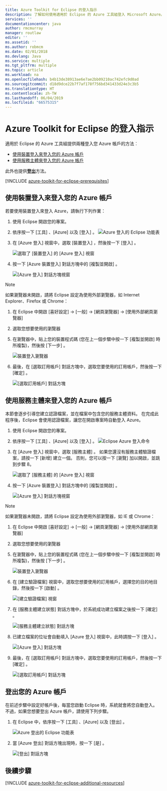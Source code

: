 ```yaml
---
title: Azure Toolkit for Eclipse 的登入指示
description: 了解如何使用適用於 Eclipse 的 Azure 工具組登入 Microsoft Azure。
services: ''
documentationcenter: java
author: rmcmurray
manager: routlaw
editor: ''
ms.assetid: ''
ms.author: robmcm
ms.date: 02/01/2018
ms.devlang: Java
ms.service: multiple
ms.tgt_pltfrm: multiple
ms.topic: article
ms.workload: na
ms.openlocfilehash: b4b13de38913ae6e7ae2bb09210ac742efc9d0ad
ms.sourcegitcommit: d18d9dce22b7f7af178f756bd341433d24e3c3b5
ms.translationtype: HT
ms.contentlocale: zh-TW
ms.lasthandoff: 06/04/2019
ms.locfileid: "66575315"
---
```

# <a name="sign-in-instructions-for-the-azure-toolkit-for-eclipse"></a>Azure Toolkit for Eclipse 的登入指示

適用於 Eclipse 的 Azure 工具組提供兩種登入您 Azure 帳戶的方法︰

  - [使用裝置登入來登入您的 Azure 帳戶](#sign-in-to-your-azure-account-by-device-login)
  - [使用服務主體來登入您的 Azure 帳戶](#sign-in-to-your-azure-account-by-service-principal)

此外也提供[**登出**](#sign-out-of-your-azure-account)方法。

[!INCLUDE [azure-toolkit-for-eclipse-prerequisites](../includes/azure-toolkit-for-eclipse-prerequisites.md)]

## <a name="sign-in-to-your-azure-account-by-device-login"></a>使用裝置登入來登入您的 Azure 帳戶

若要使用裝置登入來登入 Azure，請執行下列作業：

1. 使用 Eclipse 開啟您的專案。

2. 依序按一下 [工具]  、[Azure]  以及 [登入]  。
   ![Azure 登入的 Eclipse 功能表][I01]

3. 在 [Azure 登入]  視窗中，選取 [裝置登入]  ，然後按一下 [登入]  。

   ![選取了 [裝置登入] 的 [Azure 登入] 視窗][I02]

4. 按一下 [Azure 裝置登入]  對話方塊中的 [複製並開啟]  。

   ![[Azure 登入] 對話方塊視窗][I03]

> [!NOTE]
>
> 如果瀏覽器未開啟，請將 Eclipse 設定為使用外部瀏覽器，如 Internet Explorer、Firefox 或 Chrome：
>
> 1. 在 Eclipse 中開啟 [喜好設定] -> [一般] -> [網頁瀏覽器] -> [使用外部網頁瀏覽器]
>
> 2. 選取您想要使用的瀏覽器
>

5. 在瀏覽器中，貼上您的裝置程式碼 (您在上一個步驟中按一下 [複製並開啟]  時所複製)，然後按 [下一步]  。

   ![裝置登入瀏覽器][I04]

6. 最後，在 [選取訂用帳戶]  對話方塊中，選取您要使用的訂用帳戶，然後按一下 [確定]  。

   ![[選取訂用帳戶] 對話方塊][I05]

## <a name="sign-in-to-your-azure-account-by-service-principal"></a>使用服務主體來登入您的 Azure 帳戶

本節會逐步引導您建立認證檔案，並在檔案中包含您的服務主體資料。 在完成此程序後，Eclipse 會使用認證檔案，讓您在開啟專案時自動登入 Azure。

1. 使用 Eclipse 開啟您的專案。

2. 依序按一下 [工具]  、[Azure]  以及 [登入]  。
   ![Eclipse Azure 登入命令][A01]

3. 在 [Azure 登入]  視窗中，選取 [服務主體]  。 如果您還沒有服務主體驗證檔案，請按一下 [新增]  建立一個。 否則，您可以按一下 [瀏覽]  加以開啟，並跳到步驟 8。

   ![選取了 [服務主體] 的 [Azure 登入] 視窗][A02]

4. 按一下 [Azure 裝置登入]  對話方塊中的 [複製並開啟]  。

   ![[Azure 登入] 對話方塊視窗][A08]

> [!NOTE]
>
> 如果瀏覽器未開啟，請將 Eclipse 設定為使用外部瀏覽器，如 IE 或 Chrome：
>
> 1. 在 Eclipse 中開啟 [喜好設定] -> [一般] -> [網頁瀏覽器] -> [使用外部網頁瀏覽器]
>
> 2. 選取您想要使用的瀏覽器
>

5. 在瀏覽器中，貼上您的裝置程式碼 (您在上一個步驟中按一下 [複製並開啟]  時所複製)，然後按 [下一步]  。

   ![裝置登入瀏覽器][A03]

6. 在 [建立驗證檔案]  視窗中，選取您想要使用的訂用帳戶，選擇您的目的地目錄，然後按一下 [啟動]  。

   ![[建立驗證檔案] 視窗][A04]

7. 在 [服務主體建立狀態]  對話方塊中，於系統成功建立檔案之後按一下 [確定]  。

   ![[服務主體建立狀態] 對話方塊][A05]

8. 已建立檔案的位址會自動填入 [Azure 登入]  視窗中，此時請按一下 [登入]  。

   ![[Azure 登入] 對話方塊][A06]

9. 最後，在 [選取訂用帳戶]  對話方塊中，選取您要使用的訂用帳戶，然後按一下 [確定]  。

   ![[選取訂用帳戶] 對話方塊][A07]

## <a name="sign-out-of-your-azure-account"></a>登出您的 Azure 帳戶

在前述步驟中設定好帳戶後，每當您啟動 Eclipse 時，系統就會將您自動登入。 不過，如果您想要登出 Azure 帳戶，請使用下列步驟。

1. 在 Eclipse 中，依序按一下 [工具]  、[Azure]  以及 [登出]  。

   ![Azure 登出的 Eclipse 功能表][L01]

2. 當 [Azure 登出]  對話方塊出現時，按一下 [是]  。

   ![[登出] 對話方塊][L02]

## <a name="next-steps"></a>後續步驟

[!INCLUDE [azure-toolkit-for-eclipse-additional-resources](../includes/azure-toolkit-for-eclipse-additional-resources.md)]

<!-- URL List -->


<!-- IMG List -->

[I01]: media/azure-toolkit-for-eclipse-sign-in-instructions/I01.png
[I02]: media/azure-toolkit-for-eclipse-sign-in-instructions/I02.png
[I03]: media/azure-toolkit-for-eclipse-sign-in-instructions/I03.png
[I04]: media/azure-toolkit-for-eclipse-sign-in-instructions/I04.png
[I05]: media/azure-toolkit-for-eclipse-sign-in-instructions/I05.png

[A01]: media/azure-toolkit-for-eclipse-sign-in-instructions/A01.png
[A02]: media/azure-toolkit-for-eclipse-sign-in-instructions/A02.png
[A03]: media/azure-toolkit-for-eclipse-sign-in-instructions/A03.png
[A04]: media/azure-toolkit-for-eclipse-sign-in-instructions/A04.png
[A05]: media/azure-toolkit-for-eclipse-sign-in-instructions/A05.png
[A06]: media/azure-toolkit-for-eclipse-sign-in-instructions/A06.png
[A07]: media/azure-toolkit-for-eclipse-sign-in-instructions/A07.png
[A08]: media/azure-toolkit-for-eclipse-sign-in-instructions/A08.png

[L01]: media/azure-toolkit-for-eclipse-sign-in-instructions/L01.png
[L02]: media/azure-toolkit-for-eclipse-sign-in-instructions/L02.png
[L03]: media/azure-toolkit-for-eclipse-sign-in-instructions/L03.png

